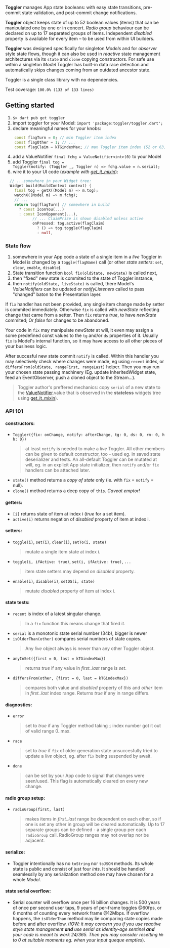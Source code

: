 **Toggler** manages App state booleans: with easy state transitions, pre-commit state validation, and post-commit change notifications.

**Toggler** object keeps state of up to 52 boolean values (items) that can be manipulated one by one or in concert. _Radio group_ behaviour can be declared on up to 17 separated groups of items. Independent _disabled_ property is avaliable for every item – to be used from within UI builders.

**Toggler** was designed specifically for singleton _Models_ and for _observer_ style state flows, though it can also be used in _reactive_ state management architectures via its `state` and `clone` copying constructors.  For safe use within a singleton _Model_ Toggler has built-in data race detection and automatically skips changes coming from an outdated ancestor state.

Toggler is a single class library with no dependencies.

Test coverage: `100.0% (133 of 133 lines)`

## Getting started

 1. `$> dart pub get toggler`
 1. import toggler for your Model: `import 'package:toggler/toggler.dart';`
 2. declare meaningful names for your knobs:
 ```Dart
     const flagTurn = 0; // min Toggler item index
     const flagOther = 1; // ...
     const flagClaim = kTGindexMax; // max Toggler item index (52 or 63)
 ```
 4. add a ValueNotifier `final fchg = ValueNotifier<int>(0)` to your Model
 4. add Toggler `final tog = Toggler(notify: (Toggler _, Toggler n) => fchg.value = n.serial);`
 4. wire it to your UI code (_example with [get_it_mixin](https://pub.dev/packages/get_it_mixin)_):

```Dart
  // ...somewhere in your Widget tree:
  Widget build(BuildContext context) {
    final tog = getX((Model m) => m.tog);
    watchX((Model m) => m.fchg);
    // ...
    return tog[flagTurn] // somewhere in build
      ? const IconYou(...)
      : const IconOpponent(...),
            // ... ClaimPrize is shown disabled unless active
            onPressed: tog.active(flagClaim)
              ? () => tog.toggle(flagClaim)
              : null,
```

### State flow

1. somewhere in your App code a state of a single item in a _live_ Toggler in Model is changed by a `toggle(flagName)` call (or other _state setters_: `set`, `clear`, `enable`, `disable`).
2. State transition function `bool fix(oldState, newState)` is called next,
3. then "fixed" new state is commited to the state of Toggler instance,
4. then `notify(oldState, liveState)` is called, there Model's _ValueNotifiers_ can be updated or _notifyListeners_ called to pass "changed" baton to the Presentation layer.

If `fix` handler has not been provided, any single item change made by setter is commited immediately. Otherwise `fix` is called with _newState_ reflecting change that came from a setter. Then `fix` returns _true_, to have _newState_ commited; Or _false_ for changes to be abandoned.

Your code in `fix` may manipulate _newState_ at will, it even may assign a some predefined const values to the `tg` and/or `ds` properties of it. Usually `fix` is Model's internal function, so it may have access to all other pieces of your business logic.

After succesful new state commit `notify` is called. Within this handler you may selectively check where changes were made, eg using `recent` index, or `differsFrom(oldState, rangeFirst, rangeLast)` helper. Then you may run your chosen state passing machinery (Eg. update InheritedWidget state, feed an EventObserver, push a cloned object to the Stream...).
> Toggler author's preffered mechanics: copy `serial` of a new state to the [ValueNotifier](https://api.flutter.dev/flutter/foundation/ValueNotifier-class.html).value that is observed in the **stateless** widgets tree using [get_it_mixin](https://pub.dev/packages/get_it_mixin)).


### API 101

#### constructors:
- `Toggler({fix: onChange, notify: afterChange, tg: 0, ds: 0, rm: 0, hh: 0})`
  > at least `notify` is needed to make a _live_ Toggler. All other members can be given to default constructor, too - used eg. in saved state deserializer and tests. An all-default Toggler can be mutated at will, eg. in an explicit App state initializer, then `notify` and/or `fix` handlers can be attached later.
- `state()` method returns a _copy of state_ only (ie. with `fix` = `notify` = null).
- `clone()` method returns a deep copy of `this`. _Caveat emptor!_

#### getters:
- `[i]` returns state of item at index i (_true_ for a set item).
- `active(i)` returns negation of _disabled_ property of item at index i.

#### setters:
- `toggle(i)`, `set(i)`, `clear(i)`, `setTo(i, state)`
  > mutate a single item state at index i.
- `toggle(i, ifActive: true)`, `set(i, ifActive: true)`, `...`
  > item state setters may depend on _disabled_ property.
- `enable(i)`, `disable(i)`, `setDS(i, state)`
  > mutate _disabled_ property of item at index i.

#### state tests:
- `recent` is index of a latest singular change.
  > In a `fix` function this means change that fired it.
- `serial` is a monotonic state serial number (34b), bigger is newer
- `isOlderThan(other)` compares serial numbers of state copies.
  > Any _live_ object always is newer than any other Toggler object.
- `anyInSet({first = 0, last = kTGindexMax})`
  > returns _true_ if any value in _first..last_ range is _set_.
- `differsFrom(other, {first = 0, last = kTGindexMax})`
  > compares both value and _disabled_ property of _this_ and _other_ item in _first..last_ index range. Returns _true_ if any in range differs.

#### diagnostics:
- `error`
  > set to _true_ if any Toggler method taking `i` index number got it out of valid range 0..max.
- `race`
  > set to _true_ if `fix` of older generation state unsuccesfully tried to update a _live_ object, eg. after `fix` being suspended by await.
- `done`
  > can be set by your App code to signal that changes were seen/used. This flag is automatically cleared on every new change.

#### radio group setup:
- `radioGroup(first, last)`
  > makes items in _first..last_ range be dependent on each other, so if one is set any other in group will be cleared automatically. Up to 17 separate groups can be defined - a single group per each `radioGroup` call. RadioGroup ranges may not overlap nor be adjacent.

#### serialize:
- Toggler intentionally has no `toString` nor `toJSON` methods. Its whole state is public and consist of just four _ints_. It should be handled seamlesslly by any serialization method one may have chosen for a whole _Model_.

#### state serial overflow:
- Serial counter will overflow once per 16 billion changes. It is 500 years of once per second user taps, 9 years of per-frame toggles @60fps, or 6 months of counting every network frame @12Mbps. If overflow happens, the `isOlderThan` method may lie comparing state copies made before and after overflow. (_IOW: it may concern you if you use _reactive_ style state management __and__ use serial as identity-age sentinel __and__ your code is meant to work 24/365. Then you may consider resetting `hh` to 0 at suitable moments eg. when your input queque empties_).
